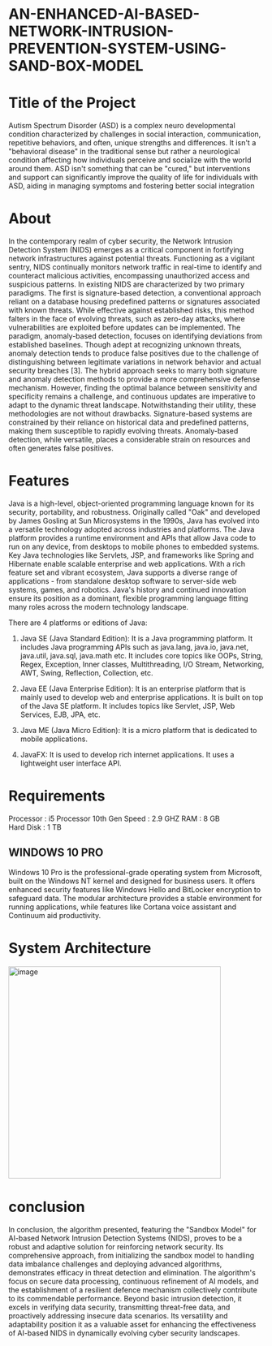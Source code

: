 # AN-ENHANCED-AI-BASED-NETWORK-INTRUSION-PREVENTION-SYSTEM-USING-SAND-BOX-MODEL
# Title of the Project
Autism Spectrum Disorder (ASD) is a complex neuro developmental condition characterized by challenges in social interaction, communication, repetitive behaviors, and often, unique strengths and differences. It isn't a "behavioral disease" in the traditional sense but rather a neurological condition affecting how individuals perceive and socialize with the world around them. ASD isn't something that can be "cured," but interventions and support can significantly improve the quality of life for individuals with ASD, aiding in managing symptoms and fostering better social integration
# About
In the contemporary realm of cyber security, the Network Intrusion Detection System (NIDS) emerges as a critical component in fortifying network infrastructures against potential threats. Functioning as a vigilant sentry, NIDS continually monitors network traffic in real-time to identify and counteract malicious activities, encompassing unauthorized access and suspicious patterns. In existing NIDS are characterized by two primary paradigms. The first is signature-based detection, a conventional approach reliant on a database housing predefined patterns or signatures associated with known threats. While effective against established risks, this method falters in the face of evolving threats, such as zero-day attacks, where vulnerabilities are exploited before updates can be implemented. The paradigm, anomaly-based detection, focuses on identifying deviations from established baselines. Though adept at recognizing unknown threats, anomaly detection tends to produce false positives due to the challenge of distinguishing between legitimate variations in network behavior and actual security breaches [3]. The hybrid approach seeks to marry both signature and anomaly detection methods to provide a more comprehensive defense mechanism. However, finding the optimal balance between sensitivity and specificity remains a challenge, and continuous updates are imperative to adapt to the dynamic threat landscape. Notwithstanding their utility, these methodologies are not without drawbacks. Signature-based systems are constrained by their reliance on historical data and predefined patterns, making them susceptible to rapidly evolving threats. Anomaly-based detection, while versatile, places a considerable strain on resources and often generates false positives.
# Features
Java is a high-level, object-oriented programming language known for its security, portability, and robustness. Originally called "Oak" and developed by James Gosling at Sun Microsystems in the 1990s, Java has evolved into a versatile technology adopted across industries and platforms. The Java platform provides a runtime environment and APIs that allow Java code to run on any device, from desktops to mobile phones to embedded systems. Key Java technologies like Servlets, JSP, and frameworks like Spring and Hibernate enable scalable enterprise and web applications. With a rich feature set and vibrant ecosystem, Java supports a diverse range of applications - from standalone desktop software to server-side web systems, games, and robotics. Java's history and continued innovation ensure its position as a dominant, flexible programming language fitting many roles across the modern technology landscape.

There are 4 platforms or editions of Java:

1) Java SE (Java Standard Edition): It is a Java programming platform. It includes Java programming APIs such as java.lang, java.io, java.net, java.util, java.sql, java.math etc. It includes core topics like OOPs, String, Regex, Exception, Inner classes, Multithreading, I/O Stream, Networking, AWT, Swing, Reflection, Collection, etc.

2) Java EE (Java Enterprise Edition): It is an enterprise platform that is mainly used to develop web and enterprise applications. It is built on top of the Java SE platform. It includes topics like Servlet, JSP, Web Services, EJB, JPA, etc.

3) Java ME (Java Micro Edition): It is a micro platform that is dedicated to mobile applications.

4) JavaFX: It is used to develop rich internet applications. It uses a lightweight user interface API.
# Requirements
Processor  : i5 Processor 10th Gen
Speed        : 2.9 GHZ
RAM        : 8 GB   
Hard Disk : 1 TB 
## WINDOWS 10 PRO

Windows 10 Pro is the professional-grade operating system from Microsoft, built on the Windows NT kernel and designed for business users. It offers enhanced security features like Windows Hello and BitLocker encryption to safeguard data. The modular architecture provides a stable environment for running applications, while features like Cortana voice assistant and Continuum aid productivity. 
# System Architecture
<img width="418" alt="image" src="https://github.com/Sujipriyanka192003/AN-ENHANCED-AI-BASED-NETWORK-INTRUSION-PREVENTION-SYSTEM-USING-SAND-BOX-MODEL/assets/123354092/ba28d49c-843d-4f7b-bdb2-1efae9de4423">

# conclusion
In conclusion, the algorithm presented, featuring the "Sandbox Model" for AI-based Network Intrusion Detection Systems (NIDS), proves to be a robust and adaptive solution for reinforcing network security. Its comprehensive approach, from initializing the sandbox model to handling data imbalance challenges and deploying advanced algorithms, demonstrates efficacy in threat detection and elimination. The algorithm's focus on secure data processing, continuous refinement of AI models, and the establishment of a resilient defence mechanism collectively contribute to its commendable performance. Beyond basic intrusion detection, it excels in verifying data security, transmitting threat-free data, and proactively addressing insecure data scenarios. Its versatility and adaptability position it as a valuable asset for enhancing the effectiveness of AI-based NIDS in dynamically evolving cyber security landscapes. 


